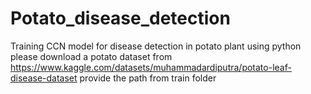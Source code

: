# Potato_disease_detection
Training CCN model for disease detection in potato plant using python
please download a potato dataset from  https://www.kaggle.com/datasets/muhammadardiputra/potato-leaf-disease-dataset
provide the path from train folder

